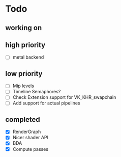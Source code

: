 # Todo

## working on

## high priority

- [ ] metal backend

## low priority

- [ ] Mip levels
- [ ] Timeline Semaphores?
- [ ] Check Extension support for VK_KHR_swapchain  
- [ ] Add support for actual pipelines

## completed

- [x] RenderGraph
- [x] Nicer shader API
- [x] BDA
- [x] Compute passes
